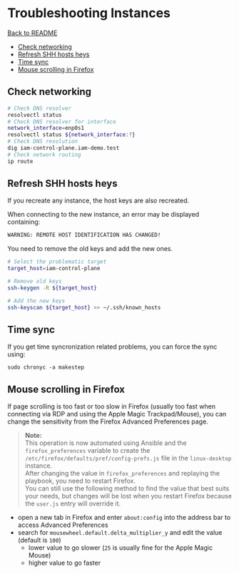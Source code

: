 # Troubleshooting Instances

[Back to README](README.md)

- [Check networking](#check-networking)
- [Refresh SHH hosts heys](#refresh-shh-hosts-heys)
- [Time sync](#time-sync)
- [Mouse scrolling in Firefox](#mouse-scrolling-in-firefox)

## Check networking

```sh
# Check DNS resolver
resolvectl status
# Check DNS resolver for interface
network_interface=enp0s1
resolvectl status ${network_interface:?}
# Check DNS resolution
dig iam-control-plane.iam-demo.test
# Check network routing
ip route
```

## Refresh SHH hosts heys

If you recreate any instance, the host keys are also recreated.

When connecting to the new instance, an error may be displayed containing:

```txt
WARNING: REMOTE HOST IDENTIFICATION HAS CHANGED!
```

You need to remove the old keys and add the new ones.

```sh
# Select the problematic target
target_host=iam-control-plane

# Remove old keys
ssh-keygen -R ${target_host}

# Add the new keys
ssh-keyscan ${target_host} >> ~/.ssh/known_hosts
```

## Time sync

If you get time syncronization related problems, you can force the sync using:

```shell
sudo chronyc -a makestep
```

## Mouse scrolling in Firefox

If page scrolling is too fast or too slow in Firefox (usually too fast when
connecting via RDP and using the Apple Magic Trackpad/Mouse), you can change
the sensitivity from the Firefox Advanced Preferences page.

> **Note:**\
> This operation is now automated using Ansible and the `firefox_preferences`
> variable to create the `/etc/firefox/defaults/pref/config-prefs.js` file in
> the `linux-desktop` instance.\
> After changing the value in `firefox_preferences` and replaying the playbook,
> you need to restart Firefox.\
> You can still use the following method to find the value that best suits your
> needs, but changes will be lost when you restart Firefox because the `user.js`
> entry will override it.

- open a new tab in Firefox and enter `about:config` into the address bar to
  access Advanced Preferences
- search for `mousewheel.default.delta_multiplier_y` and edit the value (default
  is `100`)
  - lower value to go slower (`25` is usually fine for the Apple Magic Mouse)
  - higher value to go faster
